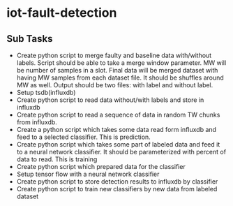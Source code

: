 # iot-fault-detection

## Sub Tasks
* Create python script to merge faulty and baseline data with/without labels. Script should be able to take a merge window parameter. MW 
will be number of samples in a slot. Final data will be merged dataset with having MW samples from each dataset file. It should be 
shuffles around MW as well. Output should be two files: with label and without label.
* Setup tsdb(influxdb) 
* Create python script to read data without/with labels and store in influxdb
* Create python script to read a sequence of data in random TW chunks from influxdb.
* Create a python script which takes some data read form influxdb and feed to a selected classifier. This is prediction.
* Create python script which takes some part of labeled data and feed it to a neural network classifier. It should be parameterized with
percent of data to read. This is training
* Create python script which prepared data for the classifier
* Setup tensor flow with a neural network classifier
* Create python script to store detection results to influxdb by classifier
* Create python script to train new classifiers by new data from labeled dataset
